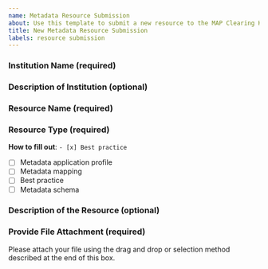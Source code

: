 ```yaml
---
name: Metadata Resource Submission
about: Use this template to submit a new resource to the MAP Clearing House Project
title: New Metadata Resource Submission
labels: resource submission
---
```


### Institution Name (required)

### Description of Institution (optional)

### Resource Name (required)

### Resource Type (required)

**How to fill out**: `- [x] Best practice`

- [ ] Metadata application profile
- [ ] Metadata mapping
- [ ] Best practice
- [ ] Metadata schema

### Description of the Resource (optional)

### Provide File Attachment (required)

Please attach your file using the drag and drop or selection method described at the end of this box.
